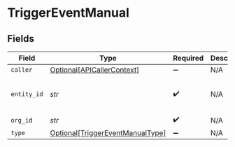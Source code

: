 # TriggerEventManual


## Fields

| Field                                                                             | Type                                                                              | Required                                                                          | Description                                                                       | Example                                                                           |
| --------------------------------------------------------------------------------- | --------------------------------------------------------------------------------- | --------------------------------------------------------------------------------- | --------------------------------------------------------------------------------- | --------------------------------------------------------------------------------- |
| `caller`                                                                          | [Optional[APICallerContext]](../../models/shared/apicallercontext.md)             | :heavy_minus_sign:                                                                | N/A                                                                               |                                                                                   |
| `entity_id`                                                                       | *str*                                                                             | :heavy_check_mark:                                                                | N/A                                                                               | e3d3ebac-baab-4395-abf4-50b5bf1f8b74                                              |
| `org_id`                                                                          | *str*                                                                             | :heavy_check_mark:                                                                | N/A                                                                               | 123                                                                               |
| `type`                                                                            | [Optional[TriggerEventManualType]](../../models/shared/triggereventmanualtype.md) | :heavy_minus_sign:                                                                | N/A                                                                               |                                                                                   |